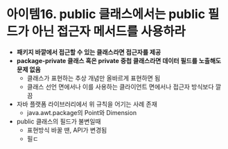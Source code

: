 # 아이템16. public 클래스에서는 public 필드가 아닌 접근자 메서드를 사용하라
* **패키지 바깥에서 접근할 수 있는 클래스라면 접근자를 제공**
* **package-private 클래스 혹은 private 중첩 클래스라면 데이터 필드를 노출해도 문제 없음**
	* 클래스가 표현하는 추상 개념만 올바르게 표현하면 됨
	* 클래스 선언 면에서나 이를 사용하는 클라이언트 면에서나 접근자 방식보다 깔끔
* 자바 플랫폼 라이브러리에서 위 규칙을 어기는 사례 존재
	* java.awt.package의 Point와 Dimension
* public 클래스의 필드가 불변일때
	* 표현방식 바꿀 땐, API가 변경됨
	* 필ㄷ
<!--stackedit_data:
eyJoaXN0b3J5IjpbLTEzMjQ0NTk1MTZdfQ==
-->